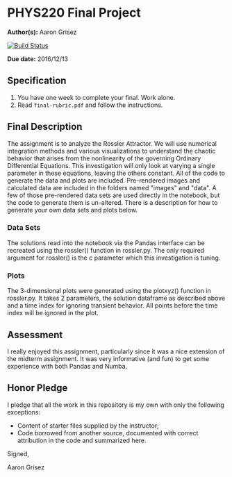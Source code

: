 # PHYS220 Final Project

**Author(s):** Aaron Grisez

[![Build Status](https://travis-ci.org/aarongrisez/final-aarongrisez.svg?branch=master)](https://travis-ci.org/aarongrisez/final-aarongrisez)

**Due date:** 2016/12/13

## Specification

1. You have one week to complete your final. Work alone.
1. Read ```final-rubric.pdf``` and follow the instructions.

## Final Description

The assignment is to analyze the Rossler Attractor. We will use numerical integration methods and various visualizations to understand the chaotic behavior that arises from the nonlinearity of the governing Ordinary Differential Equations. This investigation will only look at varying a single parameter in these equations, leaving the others constant. All of the code to generate the data and plots are included. Pre-rendered images and calculated data are included in the folders named "images" and "data". A few of those pre-rendered data sets are used directly in the notebook, but the code to generate them is un-altered. There is a description for how to generate your own data sets and plots below.

### Data Sets
The solutions read into the notebook via the Pandas interface can be recreated using the rossler() function in rossler.py. The only required argument for rossler() is the $c$ parameter which this investigation is tuning.

### Plots
The 3-dimensional plots were generated using the plotxyz() function in rossler.py. It takes 2 parameters, the solution dataframe as described above and a time index for ignoring transient behavior. All points before the time index will be ignored in the plot.

## Assessment

I really enjoyed this assignment, particularly since it was a nice extension of the midterm assignment. It was very informative (and fun) to get some experience with both Pandas and Numba.

## Honor Pledge

I pledge that all the work in this repository is my own with only the following exceptions:

* Content of starter files supplied by the instructor;
* Code borrowed from another source, documented with correct attribution in the code and summarized here.

Signed,

Aaron Grisez
